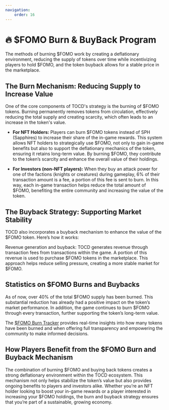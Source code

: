 ```yaml
---
navigation:
    order: 16
---
```


# 🔥 $FOMO Burn & BuyBack Program

<p>The methods of burning $FOMO work by creating a deflationary environment, reducing the supply of tokens over time while incentivizing players to hold $FOMO, 
and the token buyback allows for a stable price in the marketplace.</p>

## The Burn Mechanism: Reducing Supply to Increase Value
<div>

One of the core components of TOCD's strategy is the burning of $FOMO tokens. Burning permanently removes tokens from circulation, effectively reducing the total 
supply and creating scarcity, which often leads to an increase in the token's value.
</div>

<div>
  
* **For NFT Holders:** Players can burn $FOMO tokens instead of SPH (Sapphires) to increase their share of the in-game rewards. This system allows NFT holders to 
strategically use $FOMO, not only to gain in-game benefits but also to support the deflationary mechanics of the token, ensuring it retains long-term value. 
By burning $FOMO, they contribute to the token’s scarcity and enhance the overall value of their holdings.

* **For Investors (non-NFT players):** When they buy an attack power for one of the factions (knights or creatures) during gameplay, 6% of their transaction amount is a fee, 
a portion of this fee is sent to burn. In this way, each in-game transaction helps reduce the total amount of $FOMO, benefiting the entire community and increasing the value of the token.
</div>

## The Buyback Strategy: Supporting Market Stability
<div>

TOCD also incorporates a buyback mechanism to enhance the value of the $FOMO token. Here’s how it works:
</div>

<div>

Revenue generation and buyback: TOCD generates revenue through transaction fees from transactions within the game. A portion of this revenue is used to purchase $FOMO tokens in the marketplace. 
This approach helps reduce selling pressure, creating a more stable market for $FOMO.
</div>

## Statistics on $FOMO Burns and Buybacks
<div>

As of now, over 40% of the total $FOMO supply has been burned. This substantial reduction has already had a positive impact on the token’s market performance. 
In addition, the game continues to burn $FOMO through every transaction, further supporting the token’s long-term value.
</div>

<div>

The <a href="https://burnfomo.theoldcastle.xyz/en" target="_blanc" class="doc-link">$FOMO Burn Tracker</a> provides real-time insights into how many tokens have been burned and when offering full transparency and empowering the community to make informed decisions.
</div>

## How Players Benefit from the $FOMO Burn and Buyback Mechanism
<div>

The combination of burning $FOMO and buying back tokens creates a strong deflationary environment within the TOCD ecosystem. This mechanism not only helps stabilize the 
token’s value but also provides ongoing benefits to players and investors alike. Whether you’re an NFT holder looking to boost your in-game rewards or a player interested 
in increasing your $FOMO holdings, the burn and buyback strategy ensures that you’re part of a sustainable, growing economy.
</div>
